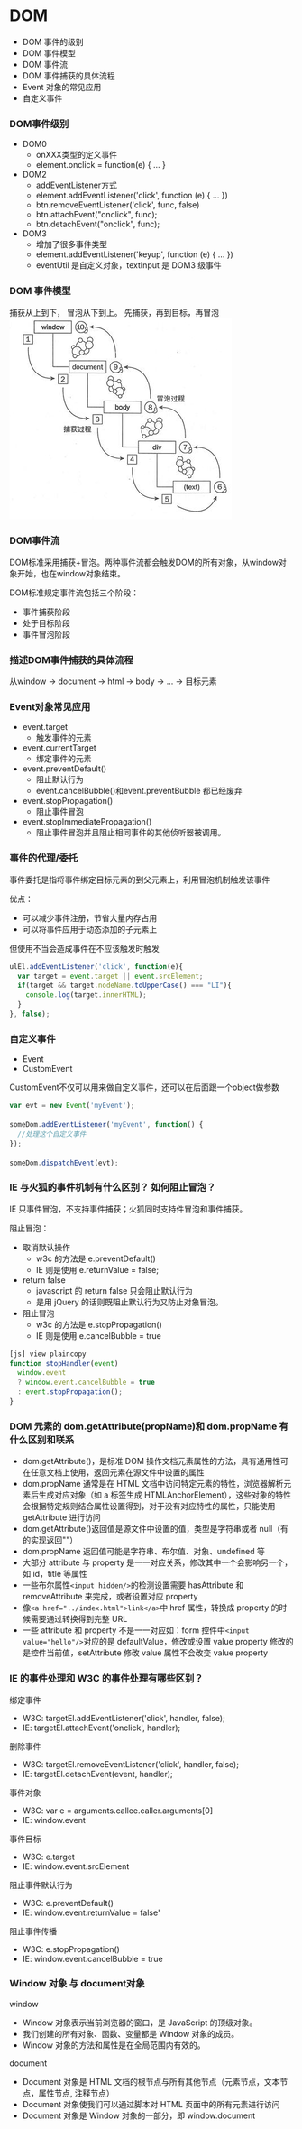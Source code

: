 # DOM 

 - DOM 事件的级别
 - DOM 事件模型
 - DOM 事件流
 - DOM 事件捕获的具体流程
 - Event 对象的常见应用
 - 自定义事件


### DOM事件级别
 - DOM0
   - onXXX类型的定义事件
   - element.onclick = function(e) { ... }
 - DOM2
   - addEventListener方式
   - element.addEventListener('click', function (e) { ... })
   - btn.removeEventListener('click', func, false)
   - btn.attachEvent("onclick", func);
   - btn.detachEvent("onclick", func);
 - DOM3
   - 增加了很多事件类型
   - element.addEventListener('keyup', function (e) { ... })
   - eventUtil 是自定义对象，textInput 是 DOM3 级事件



### DOM 事件模型
捕获从上到下， 冒泡从下到上。
先捕获，再到目标，再冒泡
![事件模型](../img/dom事件模型.jpg)



### DOM事件流
DOM标准采用捕获+冒泡。两种事件流都会触发DOM的所有对象，从window对象开始，也在window对象结束。

DOM标准规定事件流包括三个阶段：
 - 事件捕获阶段
 - 处于目标阶段
 - 事件冒泡阶段



### 描述DOM事件捕获的具体流程

从window -> document -> html -> body -> ... -> 目标元素



### Event对象常见应用
 - event.target
   - 触发事件的元素
 - event.currentTarget
   - 绑定事件的元素
 - event.preventDefault()
   - 阻止默认行为
   - event.cancelBubble()和event.preventBubble 都已经废弃
 - event.stopPropagation()
   - 阻止事件冒泡
 - event.stopImmediatePropagation()
   - 阻止事件冒泡并且阻止相同事件的其他侦听器被调用。



### 事件的代理/委托
事件委托是指将事件绑定目标元素的到父元素上，利用冒泡机制触发该事件

优点：

 - 可以减少事件注册，节省大量内存占用
 - 可以将事件应用于动态添加的子元素上

但使用不当会造成事件在不应该触发时触发
```js
ulEl.addEventListener('click', function(e){
  var target = event.target || event.srcElement;
  if(target && target.nodeName.toUpperCase() === "LI"){
    console.log(target.innerHTML);
  }
}, false);
```



### 自定义事件

 - Event
 - CustomEvent

CustomEvent不仅可以用来做自定义事件，还可以在后面跟一个object做参数

```js
var evt = new Event('myEvent');

someDom.addEventListener('myEvent', function() {
  //处理这个自定义事件
});

someDom.dispatchEvent(evt);
```



### IE 与火狐的事件机制有什么区别？ 如何阻止冒泡？

IE 只事件冒泡，不支持事件捕获；火狐同时支持件冒泡和事件捕获。

阻止冒泡：

 - 取消默认操作
   - w3c 的方法是 e.preventDefault()
   - IE 则是使用 e.returnValue = false;
 - return false 
   - javascript 的 return false 只会阻止默认行为
   - 是用 jQuery 的话则既阻止默认行为又防止对象冒泡。
 - 阻止冒泡 
   - w3c 的方法是 e.stopPropagation()
   - IE 则是使用 e.cancelBubble = true

```js
[js] view plaincopy
function stopHandler(event)
  window.event 
  ? window.event.cancelBubble = true 
  : event.stopPropagation();
}
```



### DOM 元素的 dom.getAttribute(propName)和 dom.propName 有什么区别和联系

 - dom.getAttribute()，是标准 DOM 操作文档元素属性的方法，具有通用性可在任意文档上使用，返回元素在源文件中设置的属性
 - dom.propName 通常是在 HTML 文档中访问特定元素的特性，浏览器解析元素后生成对应对象（如 a 标签生成 HTMLAnchorElement），这些对象的特性会根据特定规则结合属性设置得到，对于没有对应特性的属性，只能使用 getAttribute 进行访问
 - dom.getAttribute()返回值是源文件中设置的值，类型是字符串或者 null（有的实现返回""）
 - dom.propName 返回值可能是字符串、布尔值、对象、undefined 等
 - 大部分 attribute 与 property 是一一对应关系，修改其中一个会影响另一个，如 id，title 等属性
 - 一些布尔属性`<input hidden/>`的检测设置需要 hasAttribute 和 removeAttribute 来完成，或者设置对应 property
 - 像`<a href="../index.html">link</a>`中 href 属性，转换成 property 的时候需要通过转换得到完整 URL
 - 一些 attribute 和 property 不是一一对应如：form 控件中`<input value="hello"/>`对应的是 defaultValue，修改或设置 value property 修改的是控件当前值，setAttribute 修改 value 属性不会改变 value property



### IE 的事件处理和 W3C 的事件处理有哪些区别？

绑定事件

 - W3C: targetEl.addEventListener('click', handler, false);
 - IE: targetEl.attachEvent('onclick', handler);

删除事件

 - W3C: targetEl.removeEventListener('click', handler, false);
 - IE: targetEl.detachEvent(event, handler);

事件对象

 - W3C: var e = arguments.callee.caller.arguments[0]
 - IE: window.event

事件目标

 - W3C: e.target
 - IE: window.event.srcElement

阻止事件默认行为

 - W3C: e.preventDefault()
 - IE: window.event.returnValue = false'

阻止事件传播

 - W3C: e.stopPropagation()
 - IE: window.event.cancelBubble = true



### Window 对象 与 document对象

window
 - Window 对象表示当前浏览器的窗口，是 JavaScript 的顶级对象。
 - 我们创建的所有对象、函数、变量都是 Window 对象的成员。
 - Window 对象的方法和属性是在全局范围内有效的。

document
 - Document 对象是 HTML 文档的根节点与所有其他节点（元素节点，文本节点，属性节点, 注释节点）
 - Document 对象使我们可以通过脚本对 HTML 页面中的所有元素进行访问
 - Document 对象是 Window 对象的一部分，即 window.document